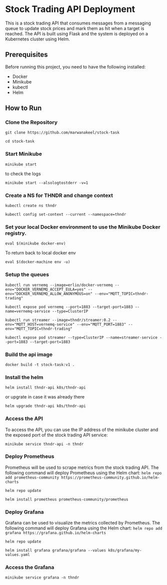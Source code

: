Stock Trading API Deployment
============================

This is a stock trading API that consumes messages from a messaging queue to update stock prices and mark them as hit when a target is reached. The API is built using Flask and the system is deployed on a Kubernetes cluster using Helm.

Prerequisites
-------------

Before running this project, you need to have the following installed:

-   Docker
-   Minikube
-   kubectl
-   Helm

How to Run
----------

### Clone the Repository

`git clone https://github.com/marwanakeel/stock-task`

`cd stock-task`

### Start Minikube

`minikube start`

to check the logs

`minikube start --alsologtostderr -v=1` 
### Create a NS for THNDR and change context

`kubectl create ns thndr`

`kubectl config set-context --current --namespace=thndr`

###  Set your local Docker environment to use the Minikube Docker registry.

`eval $(minikube docker-env)`

To return back to local docker env

`eval $(docker-machine env -u)`


### Setup the queues

`kubectl run vernemq --image=erlio/docker-vernemq --env="DOCKER_VERNEMQ_ACCEPT_EULA=yes" --env="DOCKER_VERNEMQ_ALLOW_ANONYMOUS=on" --env="MQTT_TOPIC=thndr-trading"`

`kubectl expose pod vernemq --port=1883 --target-port=1883 --name=vernemq-service --type=ClusterIP`

`kubectl run streamer --image=thndr/streamer:0.2 --env="MQTT_HOST=vernemq-service" --env="MQTT_PORT=1883" --env="MQTT_TOPIC=thndr-trading"`

`kubectl expose pod streamer --type=ClusterIP --name=streamer-service --port=1883 --target-port=1883`

### Build the api image

`docker build -t stock-task:v1 .`

### Install the helm
`helm install thndr-api k8s/thndr-api`

or upgrate in case it was already there

`helm upgrade thndr-api k8s/thndr-api`

### Access the API

To access the API, you can use the IP address of the minikube cluster and the exposed port of the stock trading API service:

`minikube service thndr-api -n thndr`


### Deploy Prometheus

Prometheus will be used to scrape metrics from the stock trading API. The following command will deploy Prometheus using the Helm chart:
`helm repo add prometheus-community https://prometheus-community.github.io/helm-charts`

`helm repo update`

`helm install prometheus prometheus-community/prometheus`

### Deploy Grafana

Grafana can be used to visualize the metrics collected by Prometheus. The following command will deploy Grafana using the Helm chart:
`helm repo add grafana https://grafana.github.io/helm-charts`

`helm repo update`

`helm install grafana grafana/grafana --values k8s/grafana/my-values.yaml`
### Access the Grafana

`minikube service grafana -n thndr`
